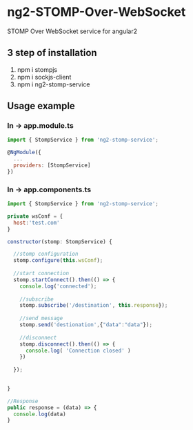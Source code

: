 # ng2-STOMP-Over-WebSocket
STOMP Over WebSocket service for angular2


## 3 step of installation

1) npm i stompjs
2) npm i sockjs-client
3) npm i ng2-stomp-service


## Usage example

### In -> app.module.ts

```javascript
import { StompService } from 'ng2-stomp-service';

@NgModule({
  ...
  providers: [StompService]
})
```

### In -> app.components.ts

```javascript
import { StompService } from 'ng2-stomp-service';

private wsConf = {
  host:'test.com'
}

constructor(stomp: StompService) {

  //stomp configuration
  stomp.configure(this.wsConf);
  
  //start connection
  stomp.startConnect().then(() => {
    console.log('connected');
    
    //subscribe
    stomp.subscribe('/destination', this.response});
    
    //send message
    stomp.send('destionation',{"data":"data"});
    
    //disconnect
    stomp.disconnect().then(() => {
      console.log( 'Connection closed' )
    })
    
  });
 

}

//Response
public response = (data) => {
  console.log(data)
}
  
  
```
